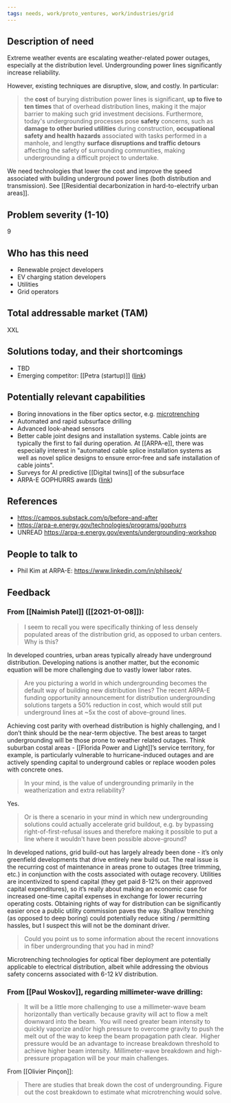 ```yaml
---
tags: needs, work/proto_ventures, work/industries/grid
---
```

## Description of need
Extreme weather events are escalating weather-related power outages, especially at the distribution level. Undergrounding power lines significantly increase reliability.

However, existing techniques are disruptive, slow, and costly. In particular:
>the **cost** of burying distribution power lines is significant, **up to five to ten times** that of overhead distribution lines, making it the major barrier to making such grid investment decisions. Furthermore, today's undergrounding processes pose **safety** concerns, such as **damage to other buried utilities** during construction, **occupational safety and health hazards** associated with tasks performed in a manhole, and lengthy **surface disruptions and traffic detours** affecting the safety of surrounding communities, making undergrounding a difficult project to undertake.

We need technologies that lower the cost and improve the speed associated with building underground power lines (both distribution and transmission). See [[Residential decarbonization in hard-to-electrify urban areas]].

## Problem severity (1-10)
9

## Who has this need
- Renewable project developers
- EV charging station developers
- Utilities
- Grid operators

## Total addressable market (TAM)
XXL

## Solutions today, and their shortcomings
- TBD
- Emerging competitor: [[Petra (startup)]] ([link](https://www.tdworld.com/intelligent-undergrounding/article/21183533/petra-unveils-the-first-tunneling-technology-for-utilities-to-bore-through-the-hardest-rocks-in-the-world))

## Potentially relevant capabilities
- Boring innovations in the fiber optics sector, e.g. [microtrenching](https://gcpat.com/en/about/news/blog/microtrenching-a-new-and-improved-way-install-fiber-optic-cable)
- Automated and rapid subsurface drilling
- Advanced look-ahead sensors
- Better cable joint designs and installation systems. Cable joints are typically the first to fail during operation. At [[ARPA-e]], there was especially interest in "automated cable splice installation systems as well as novel splice designs to ensure error-free and safe installation of cable joints".
- Surveys for AI predictive [[Digital twins]] of the subsurface
- ARPA-E GOPHURRS awards ([link](https://arpa-e.energy.gov/news-and-media/press-releases/us-department-energy-announces-34-million-improve-reliability))

## References
- https://campos.substack.com/p/before-and-after
- https://arpa-e.energy.gov/technologies/programs/gophurrs
- UNREAD https://arpa-e.energy.gov/events/undergrounding-workshop

## People to talk to
- Phil Kim at ARPA-E: https://www.linkedin.com/in/philseok/

## Feedback
### From [[Naimish Patel]] ([[2021-01-08]]):
>I seem to recall you were specifically thinking of less densely populated areas of the distribution grid, as opposed to urban centers. Why is this?

In developed countries, urban areas typically already have underground distribution. Developing nations is another matter, but the economic equation will be more challenging due to vastly lower labor rates. 

>Are you picturing a world in which undergrounding becomes the default way of building new distribution lines? The recent ARPA-E funding opportunity announcement for distribution undergrounding solutions targets a 50% reduction in cost, which would still put underground lines at ~5x the cost of above-ground lines.

Achieving cost parity with overhead distribution is highly challenging, and I don’t think should be the near-term objective. The best areas to target undergrounding will be those prone to weather related outages. Think suburban costal areas - [[Florida Power and Light]]’s service territory, for example, is particularly vulnerable to hurricane-induced outages and are actively spending capital to underground cables or replace wooden poles with concrete ones. 

>In your mind, is the value of undergrounding primarily in the weatherization and extra reliability?

Yes.

>Or is there a scenario in your mind in which new undergrounding solutions could actually accelerate grid buildout, e.g. by bypassing right-of-first-refusal issues and therefore making it possible to put a line where it wouldn't have been possible above-ground?

In developed nations, grid build-out has largely already been done - it’s only greenfield developments that drive entirely new build out. The real issue is the recurring cost of maintenance in areas prone to outages (tree trimming, etc.) in conjunction with the costs associated with outage recovery. Utilities are incentivized to spend capital (they get paid 8-12% on their approved capital expenditures), so it’s really about making an economic case for increased one-time capital expenses in exchange for lower recurring operating costs. Obtaining rights of way for distribution can be significantly easier once a public utility commission paves the way. Shallow trenching (as opposed to deep boring) could potentially reduce siting / permitting hassles, but I suspect this will not be the dominant driver. 

>Could you point us to some information about the recent innovations in fiber undergrounding that you had in mind?

Microtrenching technologies for optical fiber deployment are potentially applicable to electrical distribution, albeit while addressing the obvious safety concerns associated with 6-12 kV distribution. 

### From [[Paul Woskov]], regarding millimeter-wave drilling:
>It will be a little more challenging to use a millimeter-wave beam horizontally than vertically because gravity will act to flow a melt downward into the beam.  You will need greater beam intensity to quickly vaporize and/or high pressure to overcome gravity to push the melt out of the way to keep the beam propagation path clear.  Higher pressure would be an advantage to increase breakdown threshold to achieve higher beam intensity.  Millimeter-wave breakdown and high-pressure propagation will be your main challenges.

From [[Olivier Pinçon]]:
>There are studies that break down the cost of undergrounding.  Figure out the cost breakdown to estimate what microtrenching would solve.